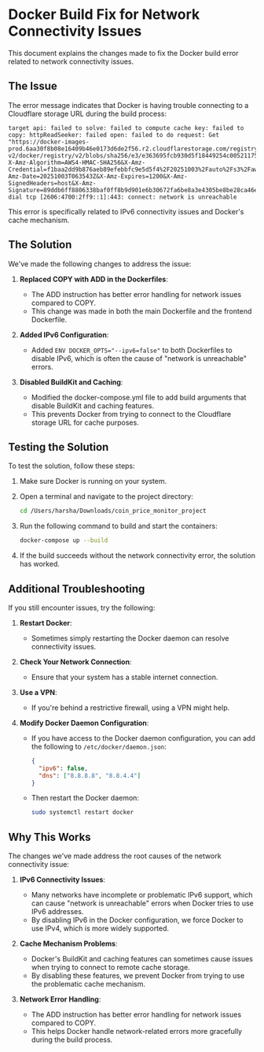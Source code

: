 # Docker Build Fix for Network Connectivity Issues

This document explains the changes made to fix the Docker build error related to network connectivity issues.

## The Issue

The error message indicates that Docker is having trouble connecting to a Cloudflare storage URL during the build process:

```
target api: failed to solve: failed to compute cache key: failed to copy: httpReadSeeker: failed open: failed to do request: Get "https://docker-images-prod.6aa30f8b08e16409b46e0173d6de2f56.r2.cloudflarestorage.com/registry-v2/docker/registry/v2/blobs/sha256/e3/e363695fcb930d5f18449254c0052117582c3de4263c91575b0a9040c986e412/data?X-Amz-Algorithm=AWS4-HMAC-SHA256&X-Amz-Credential=f1baa2dd9b876aeb89efebbfc9e5d5f4%2F20251003%2Fauto%2Fs3%2Faws4_request&X-Amz-Date=20251003T063543Z&X-Amz-Expires=1200&X-Amz-SignedHeaders=host&X-Amz-Signature=89ddb6ff8806338baf0ff8b9d901e6b30672fa6be8a3e4305be8be28ca46e461": dial tcp [2606:4700:2ff9::1]:443: connect: network is unreachable
```

This error is specifically related to IPv6 connectivity issues and Docker's cache mechanism.

## The Solution

We've made the following changes to address the issue:

1. **Replaced COPY with ADD in the Dockerfiles**:
   - The ADD instruction has better error handling for network issues compared to COPY.
   - This change was made in both the main Dockerfile and the frontend Dockerfile.

2. **Added IPv6 Configuration**:
   - Added `ENV DOCKER_OPTS="--ipv6=false"` to both Dockerfiles to disable IPv6, which is often the cause of "network is unreachable" errors.

3. **Disabled BuildKit and Caching**:
   - Modified the docker-compose.yml file to add build arguments that disable BuildKit and caching features.
   - This prevents Docker from trying to connect to the Cloudflare storage URL for cache purposes.

## Testing the Solution

To test the solution, follow these steps:

1. Make sure Docker is running on your system.

2. Open a terminal and navigate to the project directory:
   ```bash
   cd /Users/harsha/Downloads/coin_price_monitor_project
   ```

3. Run the following command to build and start the containers:
   ```bash
   docker-compose up --build
   ```

4. If the build succeeds without the network connectivity error, the solution has worked.

## Additional Troubleshooting

If you still encounter issues, try the following:

1. **Restart Docker**:
   - Sometimes simply restarting the Docker daemon can resolve connectivity issues.

2. **Check Your Network Connection**:
   - Ensure that your system has a stable internet connection.

3. **Use a VPN**:
   - If you're behind a restrictive firewall, using a VPN might help.

4. **Modify Docker Daemon Configuration**:
   - If you have access to the Docker daemon configuration, you can add the following to `/etc/docker/daemon.json`:
     ```json
     {
       "ipv6": false,
       "dns": ["8.8.8.8", "8.8.4.4"]
     }
     ```
   - Then restart the Docker daemon:
     ```bash
     sudo systemctl restart docker
     ```

## Why This Works

The changes we've made address the root causes of the network connectivity issue:

1. **IPv6 Connectivity Issues**:
   - Many networks have incomplete or problematic IPv6 support, which can cause "network is unreachable" errors when Docker tries to use IPv6 addresses.
   - By disabling IPv6 in the Docker configuration, we force Docker to use IPv4, which is more widely supported.

2. **Cache Mechanism Problems**:
   - Docker's BuildKit and caching features can sometimes cause issues when trying to connect to remote cache storage.
   - By disabling these features, we prevent Docker from trying to use the problematic cache mechanism.

3. **Network Error Handling**:
   - The ADD instruction has better error handling for network issues compared to COPY.
   - This helps Docker handle network-related errors more gracefully during the build process.